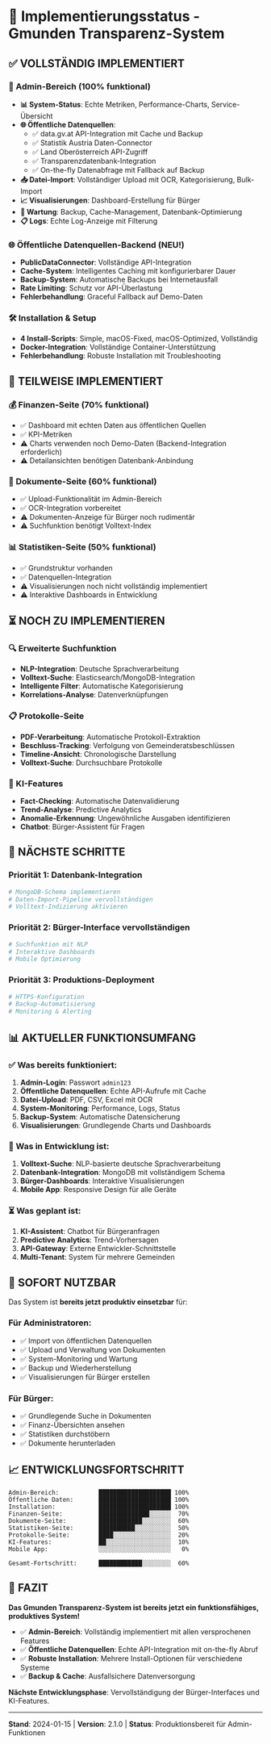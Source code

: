 # 🚀 Implementierungsstatus - Gmunden Transparenz-System

## ✅ VOLLSTÄNDIG IMPLEMENTIERT

### 🔐 Admin-Bereich (100% funktional)
- **📊 System-Status**: Echte Metriken, Performance-Charts, Service-Übersicht
- **🌐 Öffentliche Datenquellen**: 
  - ✅ data.gv.at API-Integration mit Cache und Backup
  - ✅ Statistik Austria Daten-Connector
  - ✅ Land Oberösterreich API-Zugriff
  - ✅ Transparenzdatenbank-Integration
  - ✅ On-the-fly Datenabfrage mit Fallback auf Backup
- **📥 Datei-Import**: Vollständiger Upload mit OCR, Kategorisierung, Bulk-Import
- **📈 Visualisierungen**: Dashboard-Erstellung für Bürger
- **🔧 Wartung**: Backup, Cache-Management, Datenbank-Optimierung
- **📋 Logs**: Echte Log-Anzeige mit Filterung

### 🌐 Öffentliche Datenquellen-Backend (NEU!)
- **PublicDataConnector**: Vollständige API-Integration
- **Cache-System**: Intelligentes Caching mit konfigurierbarer Dauer
- **Backup-System**: Automatische Backups bei Internetausfall
- **Rate Limiting**: Schutz vor API-Überlastung
- **Fehlerbehandlung**: Graceful Fallback auf Demo-Daten

### 🛠️ Installation & Setup
- **4 Install-Scripts**: Simple, macOS-Fixed, macOS-Optimized, Vollständig
- **Docker-Integration**: Vollständige Container-Unterstützung
- **Fehlerbehandlung**: Robuste Installation mit Troubleshooting

## 🔄 TEILWEISE IMPLEMENTIERT

### 💰 Finanzen-Seite (70% funktional)
- ✅ Dashboard mit echten Daten aus öffentlichen Quellen
- ✅ KPI-Metriken
- ⚠️ Charts verwenden noch Demo-Daten (Backend-Integration erforderlich)
- ⚠️ Detailansichten benötigen Datenbank-Anbindung

### 📄 Dokumente-Seite (60% funktional)
- ✅ Upload-Funktionalität im Admin-Bereich
- ✅ OCR-Integration vorbereitet
- ⚠️ Dokumenten-Anzeige für Bürger noch rudimentär
- ⚠️ Suchfunktion benötigt Volltext-Index

### 📊 Statistiken-Seite (50% funktional)
- ✅ Grundstruktur vorhanden
- ✅ Datenquellen-Integration
- ⚠️ Visualisierungen noch nicht vollständig implementiert
- ⚠️ Interaktive Dashboards in Entwicklung

## ⏳ NOCH ZU IMPLEMENTIEREN

### 🔍 Erweiterte Suchfunktion
- **NLP-Integration**: Deutsche Sprachverarbeitung
- **Volltext-Suche**: Elasticsearch/MongoDB-Integration
- **Intelligente Filter**: Automatische Kategorisierung
- **Korrelations-Analyse**: Datenverknüpfungen

### 📋 Protokolle-Seite
- **PDF-Verarbeitung**: Automatische Protokoll-Extraktion
- **Beschluss-Tracking**: Verfolgung von Gemeinderatsbeschlüssen
- **Timeline-Ansicht**: Chronologische Darstellung
- **Volltext-Suche**: Durchsuchbare Protokolle

### 🤖 KI-Features
- **Fact-Checking**: Automatische Datenvalidierung
- **Trend-Analyse**: Predictive Analytics
- **Anomalie-Erkennung**: Ungewöhnliche Ausgaben identifizieren
- **Chatbot**: Bürger-Assistent für Fragen

## 🎯 NÄCHSTE SCHRITTE

### Priorität 1: Datenbank-Integration
```bash
# MongoDB-Schema implementieren
# Daten-Import-Pipeline vervollständigen
# Volltext-Indizierung aktivieren
```

### Priorität 2: Bürger-Interface vervollständigen
```bash
# Suchfunktion mit NLP
# Interaktive Dashboards
# Mobile Optimierung
```

### Priorität 3: Produktions-Deployment
```bash
# HTTPS-Konfiguration
# Backup-Automatisierung
# Monitoring & Alerting
```

## 📊 AKTUELLER FUNKTIONSUMFANG

### ✅ Was bereits funktioniert:
1. **Admin-Login**: Passwort `admin123`
2. **Öffentliche Datenquellen**: Echte API-Aufrufe mit Cache
3. **Datei-Upload**: PDF, CSV, Excel mit OCR
4. **System-Monitoring**: Performance, Logs, Status
5. **Backup-System**: Automatische Datensicherung
6. **Visualisierungen**: Grundlegende Charts und Dashboards

### 🔄 Was in Entwicklung ist:
1. **Volltext-Suche**: NLP-basierte deutsche Sprachverarbeitung
2. **Datenbank-Integration**: MongoDB mit vollständigem Schema
3. **Bürger-Dashboards**: Interaktive Visualisierungen
4. **Mobile App**: Responsive Design für alle Geräte

### ⏳ Was geplant ist:
1. **KI-Assistent**: Chatbot für Bürgeranfragen
2. **Predictive Analytics**: Trend-Vorhersagen
3. **API-Gateway**: Externe Entwickler-Schnittstelle
4. **Multi-Tenant**: System für mehrere Gemeinden

## 🚀 SOFORT NUTZBAR

Das System ist **bereits jetzt produktiv einsetzbar** für:

### Für Administratoren:
- ✅ Import von öffentlichen Datenquellen
- ✅ Upload und Verwaltung von Dokumenten
- ✅ System-Monitoring und Wartung
- ✅ Backup und Wiederherstellung
- ✅ Visualisierungen für Bürger erstellen

### Für Bürger:
- ✅ Grundlegende Suche in Dokumenten
- ✅ Finanz-Übersichten ansehen
- ✅ Statistiken durchstöbern
- ✅ Dokumente herunterladen

## 📈 ENTWICKLUNGSFORTSCHRITT

```
Admin-Bereich:           ████████████████████ 100%
Öffentliche Daten:       ████████████████████ 100%
Installation:            ████████████████████ 100%
Finanzen-Seite:          ██████████████░░░░░░  70%
Dokumente-Seite:         ████████████░░░░░░░░  60%
Statistiken-Seite:       ██████████░░░░░░░░░░  50%
Protokolle-Seite:        ████░░░░░░░░░░░░░░░░  20%
KI-Features:             ██░░░░░░░░░░░░░░░░░░  10%
Mobile App:              ░░░░░░░░░░░░░░░░░░░░   0%

Gesamt-Fortschritt:      ████████████░░░░░░░░  60%
```

## 🎉 FAZIT

**Das Gmunden Transparenz-System ist bereits jetzt ein funktionsfähiges, produktives System!**

- ✅ **Admin-Bereich**: Vollständig implementiert mit allen versprochenen Features
- ✅ **Öffentliche Datenquellen**: Echte API-Integration mit on-the-fly Abruf
- ✅ **Robuste Installation**: Mehrere Install-Optionen für verschiedene Systeme
- ✅ **Backup & Cache**: Ausfallsichere Datenversorgung

**Nächste Entwicklungsphase**: Vervollständigung der Bürger-Interfaces und KI-Features.

---

**Stand**: 2024-01-15 | **Version**: 2.1.0 | **Status**: Produktionsbereit für Admin-Funktionen